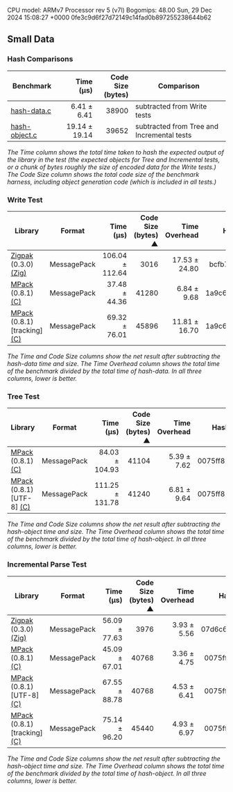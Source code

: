 
CPU model: ARMv7 Processor rev 5 (v7l)
Bogomips: 48.00
Sun, 29 Dec 2024 15:08:27 +0000
0fe3c9d6f27d72149c14fad0b897255238644b62

[mpack]: https://github.com/ludocode/mpack
[cmp]: https://github.com/camgunz/cmp
[msgpack]: https://github.com/msgpack/msgpack-c
[rapidjson]: http://rapidjson.org/
[yajl]: http://lloyd.github.io/yajl/
[libbson]: https://github.com/mongodb/libbson
[binn]: https://github.com/liteserver/binn
[jansson]: http://www.digip.org/jansson/
[json-parser-lib]: https://github.com/udp/json-parser
[json-builder-lib]: https://github.com/udp/json-builder
[ubj]: https://github.com/Steve132/ubj
[mongo-cxx]: https://github.com/mongodb/mongo-cxx-driver
[zigpak]: https://github.com/thislight/zigpak

[hash-object]: https://github.com/ludocode/schemaless-benchmarks/blob/master//root/schemaless-benchmarks/src/hash/hash-object.c
[hash-data]: https://github.com/ludocode/schemaless-benchmarks/blob/master//root/schemaless-benchmarks/src/hash/hash-data.c
[mpack-write]: https://github.com/ludocode/schemaless-benchmarks/blob/master//root/schemaless-benchmarks/src/mpack/mpack-write.c
[mpack-read]: https://github.com/ludocode/schemaless-benchmarks/blob/master//root/schemaless-benchmarks/src/mpack/mpack-read.c
[mpack-node]: https://github.com/ludocode/schemaless-benchmarks/blob/master//root/schemaless-benchmarks/src/mpack/mpack-node.c
[mpack-tracking-write]: https://github.com/ludocode/schemaless-benchmarks/blob/master//root/schemaless-benchmarks/src/mpack/mpack-write.c
[mpack-tracking-read]: https://github.com/ludocode/schemaless-benchmarks/blob/master//root/schemaless-benchmarks/src/mpack/mpack-read.c
[mpack-utf8-read]: https://github.com/ludocode/schemaless-benchmarks/blob/master//root/schemaless-benchmarks/src/mpack/mpack-read.c
[mpack-utf8-node]: https://github.com/ludocode/schemaless-benchmarks/blob/master//root/schemaless-benchmarks/src/mpack/mpack-node.c
[zigpak-read]: https://github.com/ludocode/schemaless-benchmarks/blob/master/src/zigpak/zigpak-read.zig
[zigpak-write]: https://github.com/ludocode/schemaless-benchmarks/blob/master/src/zigpak/zigpak-write.zig

## Small Data


### Hash Comparisons

| Benchmark | Time<br>(μs) | Code Size<br>(bytes) | Comparison |
|----|---:|---:|----|
| [hash-data.c][hash-data] | 6.41 ± 6.41 | 38900 | subtracted from Write tests |
| [hash-object.c][hash-object] | 19.14 ± 19.14 | 39652 | subtracted from Tree and Incremental tests |


_The Time column shows the total time taken to hash the expected output of the library in the test (the expected objects for Tree and Incremental tests, or a chunk of bytes roughly the size of encoded data for the Write tests.) The Code Size column shows the total code size of the benchmark harness, including object generation code (which is included in all tests.)_



### Write Test

| Library | Format | Time<br>(μs) | Code Size<br>(bytes) ▲ | Time<br>Overhead | Hash |
|----|----|---:|---:|---:|---:|
| [Zigpak][zigpak] (0.3.0) [(Zig)][zigpak-write] | MessagePack | 106.04 ± 112.64 | 3016 | 17.53 ± 24.80 | bcfb74f1 |
| [MPack][mpack] (0.8.1) [(C)][mpack-write] | MessagePack | 37.48 ± 44.36 | 41280 | 6.84 ± 9.68 | 1a9c6681 |
| [MPack][mpack] (0.8.1) \[tracking] [(C)][mpack-tracking-write] | MessagePack | 69.32 ± 76.01 | 45896 | 11.81 ± 16.70 | 1a9c6681 |



_The Time and Code Size columns show the net result after subtracting the hash-data time and size. The Time Overhead column shows the total time of the benchmark divided by the total time of hash-data. In all three columns, lower is better._



### Tree Test

| Library | Format | Time<br>(μs) | Code Size<br>(bytes) ▲ | Time<br>Overhead | Hash |
|----|----|---:|---:|---:|---:|
| [MPack][mpack] (0.8.1) [(C)][mpack-node] | MessagePack | 84.03 ± 104.93 | 41104 | 5.39 ± 7.62 | 0075ff81 |
| [MPack][mpack] (0.8.1) \[UTF-8] [(C)][mpack-utf8-node] | MessagePack | 111.25 ± 131.78 | 41240 | 6.81 ± 9.64 | 0075ff81 |



_The Time and Code Size columns show the net result after subtracting the hash-object time and size. The Time Overhead column shows the total time of the benchmark divided by the total time of hash-object. In all three columns, lower is better._



### Incremental Parse Test

| Library | Format | Time<br>(μs) | Code Size<br>(bytes) ▲ | Time<br>Overhead | Hash |
|----|----|---:|---:|---:|---:|
| [Zigpak][zigpak] (0.3.0) [(Zig)][zigpak-read] | MessagePack | 56.09 ± 77.63 | 3976 | 3.93 ± 5.56 | 07d6c601 |
| [MPack][mpack] (0.8.1) [(C)][mpack-read] | MessagePack | 45.09 ± 67.01 | 40768 | 3.36 ± 4.75 | 0075ff81 |
| [MPack][mpack] (0.8.1) \[UTF-8] [(C)][mpack-utf8-read] | MessagePack | 67.55 ± 88.78 | 40768 | 4.53 ± 6.41 | 0075ff81 |
| [MPack][mpack] (0.8.1) \[tracking] [(C)][mpack-tracking-read] | MessagePack | 75.14 ± 96.20 | 45440 | 4.93 ± 6.97 | 0075ff81 |



_The Time and Code Size columns show the net result after subtracting the hash-object time and size. The Time Overhead column shows the total time of the benchmark divided by the total time of hash-object. In all three columns, lower is better._



